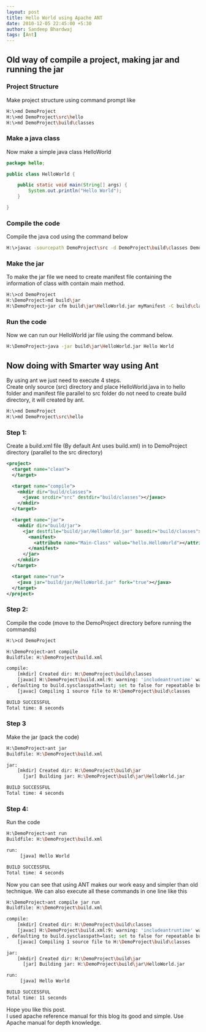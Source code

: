```yaml
---
layout: post
title: Hello World using Apache ANT
date: 2010-12-05 22:45:00 +5:30
author: Sandeep Bhardwaj
tags: [Ant]
---
```


<h2>Old way of compile a project, making jar and running the jar</h2>

<h3>Project Structure</h3>  
Make project structure using command prompt like  

``` bash
H:\>md DemoProject  
H:\>md DemoProject\src\hello  
H:\>md DemoProject\build\classes  
``` 

<h3>Make a java class</h3>  
Now make a simple java class HelloWorld  

``` java  
package hello;  

public class HelloWorld {  

    public static void main(String[] args) {  
        System.out.println("Hello World");  
    }  

}  
``` 

<h3>Compile the code</h3>  
Compile the java cod using the command below  

``` bash 
H:\>javac -sourcepath DemoProject\src -d DemoProject\build\classes DemoProject\src\hello\HelloWorld.java  
``` 

<h3>Make the jar</h3>  
To make the jar file we need to create manifest file containing the information of class with contain main method.  

``` bash
H:\>cd DemoProject  
H:\DemoProject>md build\jar  
H:\DemoProject>jar cfm build\jar\HelloWorld.jar myManifest -C build\classes .  
``` 

<h3>Run the code</h3>  
Now we can run our HelloWorld jar file using the command below.

``` bash 
H:\DemoProject>java -jar build\jar\HelloWorld.jar Hello World  
``` 

<h2>Now doing with Smarter way using Ant</h2>

By using ant we just need to execute 4 steps.  
Create only source (src) directory and place HelloWorld.java in to hello folder and manifest file parallel to src folder do not need to create build directory, it will created by ant.  

``` bash
H:\>md DemoProject  
H:\>md DemoProject\src\hello  
``` 

<h3>Step 1:</h3>  
Create a build.xml file (By default Ant uses build.xml) in to DemoProject directory (parallel to the src directory)  

``` xml  
<project>
  <target name="clean">
  </target>

  <target name="compile">
    <mkdir dir="build/classes">
      <javac srcdir="src" destdir="build/classes"></javac>
    </mkdir>
  </target>

  <target name="jar">
    <mkdir dir="build/jar">
      <jar destfile="build/jar/HelloWorld.jar" basedir="build/classes">
        <manifest>
          <attribute name="Main-Class" value="hello.HelloWorld"></attribute>
        </manifest>
      </jar>
    </mkdir>
  </target>

  <target name="run">
    <java jar="build/jar/HelloWorld.jar" fork="true"></java>
  </target>
</project> 
``` 

<h3>Step 2:</h3>  
Compile the code (move to the DemoProject directory before running the commands)  

``` bash 
H:\>cd DemoProject  

H:\DemoProject>ant compile  
Buildfile: H:\DemoProject\build.xml  

compile:  
    [mkdir] Created dir: H:\DemoProject\build\classes  
    [javac] H:\DemoProject\build.xml:9: warning: 'includeantruntime' was not set  
, defaulting to build.sysclasspath=last; set to false for repeatable builds  
    [javac] Compiling 1 source file to H:\DemoProject\build\classes  

BUILD SUCCESSFUL  
Total time: 8 seconds  
``` 

<h3>Step 3</h3>  
Make the jar (pack the code)  

``` bash
H:\DemoProject>ant jar  
Buildfile: H:\DemoProject\build.xml  

jar:  
    [mkdir] Created dir: H:\DemoProject\build\jar  
      [jar] Building jar: H:\DemoProject\build\jar\HelloWorld.jar  

BUILD SUCCESSFUL  
Total time: 4 seconds  
``` 

<h3>Step 4:</h3>  
Run the code  

``` bash 
H:\DemoProject>ant run  
Buildfile: H:\DemoProject\build.xml  

run:  
     [java] Hello World  

BUILD SUCCESSFUL  
Total time: 4 seconds  
``` 

Now you can see that using ANT makes our work easy and simpler than old technique. We can also execute all these commands in one line like this  

``` bash
H:\DemoProject>ant compile jar run  
Buildfile: H:\DemoProject\build.xml  

compile:  
    [mkdir] Created dir: H:\DemoProject\build\classes  
    [javac] H:\DemoProject\build.xml:9: warning: 'includeantruntime' was not set  
, defaulting to build.sysclasspath=last; set to false for repeatable builds  
    [javac] Compiling 1 source file to H:\DemoProject\build\classes  

jar:  
    [mkdir] Created dir: H:\DemoProject\build\jar  
      [jar] Building jar: H:\DemoProject\build\jar\HelloWorld.jar  

run:  
     [java] Hello World  

BUILD SUCCESSFUL  
Total time: 11 seconds  
``` 

Hope you like this post.  
I used apache reference manual for this blog its good and simple. Use Apache manual for depth knowledge.